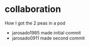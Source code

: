 # collaboration
How I got the 2 peas in a pod

- jarosado1985 made initial commit
- jarosado0911 made second commit
